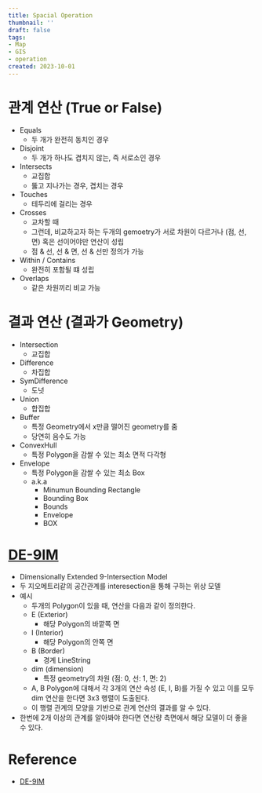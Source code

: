 ```yaml
---
title: Spacial Operation
thumbnail: ''
draft: false
tags:
- Map
- GIS
- operation
created: 2023-10-01
---
```


# 관계 연산 (True or False)

* Equals
  * 두 개가 완전히 동치인 경우
* Disjoint
  * 두 개가 하나도 겹치지 않는, 즉 서로소인 경우
* Intersects
  * 교집합
  * 뚫고 지나가는 경우, 겹치는 경우
* Touches
  * 테두리에 걸리는 경우
* Crosses
  * 교차할 때
  * 그런데, 비교하고자 하는 두개의 gemoetry가 서로 차원이 다르거나 (점, 선, 면) 혹은 선이어야만 연산이 성립
  * 점 & 선, 선 & 면, 선 & 선만 정의가 가능
* Within / Contains
  * 완전히 포함될 떄 성립
* Overlaps
  * 같은 차원끼리 비교 가능

# 결과 연산 (결과가 Geometry)

* Intersection
  * 교집합
* Difference
  * 차집합
* SymDifference
  * 도넛
* Union
  * 합집합
* Buffer
  * 특정 Geometry에서 x만큼 떨어진 geometry를 줌
  * 당연히 음수도 가능
* ConvexHull
  * 특정 Polygon을 감쌀 수 있는 최소 면적 다각형
* Envelope
  * 특정 Polygon을 감쌀 수 있는 최소 Box
  * a.k.a
    * Minumun Bounding Rectangle
    * Bounding Box
    * Bounds
    * Envelope
    * BOX

# [DE-9IM](https://en.wikipedia.org/wiki/DE-9IM)

* Dimensionally Extended 9-Intersection Model
* 두 지오메트리같의 공간관계를 interesection을 통해 구하는 위상 모델
* 예시
  * 두개의 Polygon이 있을 때, 연산을 다음과 같이 정의한다.
  * E (Exterior)
    * 해당 Polygon의 바깥쪽 면
  * I (Interior)
    * 해당 Polygon의 안쪽 면
  * B (Border)
    * 경계 LineString
  * dim (dimension)
    * 특정 geometry의 차원 (점: 0, 선: 1, 면: 2)
  * A, B Polygon에 대해서 각 3개의 연산 속성 (E, I, B)를 가질 수 있고 이를 모두 dim 연산을 한다면 3x3 행렬이 도출된다.
  * 이 행렬 관계의 모양을 기반으로 관계 연산의 결과를 알 수 있다.
* 한번에 2개 이상의 관계를 알아봐야 한다면 연산량 측면에서 해당 모델이 더 좋을 수 있다.

# Reference

* [DE-9IM](https://en.wikipedia.org/wiki/DE-9IM)
